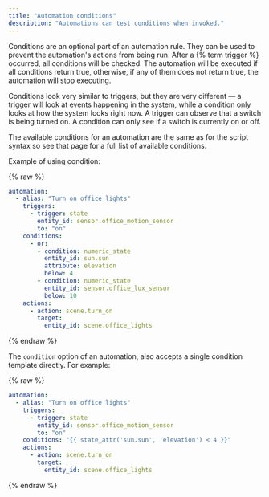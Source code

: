```yaml
---
title: "Automation conditions"
description: "Automations can test conditions when invoked."
---
```


Conditions are an optional part of an automation rule. They can be used to prevent the automation's actions from being run. After a {% term trigger %} occurred, all conditions will be checked. The automation will be executed if all conditions return true, otherwise, if any of them does not return true, the automation will stop executing.

Conditions look very similar to triggers, but they are very different &mdash; a trigger will look at events happening in the system, while a condition only looks at how the system looks right now. A trigger can observe that a switch is being turned on. A condition can only see if a switch is currently on or off.

The available conditions for an automation are the same as for the script syntax so see that page for a full list of available conditions.

Example of using condition:

{% raw %}

```yaml
automation:
  - alias: "Turn on office lights"
    triggers:
      - trigger: state
        entity_id: sensor.office_motion_sensor
        to: "on"
    conditions:
      - or:
        - condition: numeric_state
          entity_id: sun.sun
          attribute: elevation
          below: 4
        - condition: numeric_state
          entity_id: sensor.office_lux_sensor
          below: 10
    actions:
      - action: scene.turn_on
        target:
          entity_id: scene.office_lights
```

{% endraw %}

The `condition` option of an automation, also accepts a single condition template directly. For example:

{% raw %}

```yaml
automation:
  - alias: "Turn on office lights"
    triggers:
      - trigger: state
        entity_id: sensor.office_motion_sensor
        to: "on"
    conditions: "{{ state_attr('sun.sun', 'elevation') < 4 }}"
    actions:
      - action: scene.turn_on
        target:
          entity_id: scene.office_lights
```

{% endraw %}
